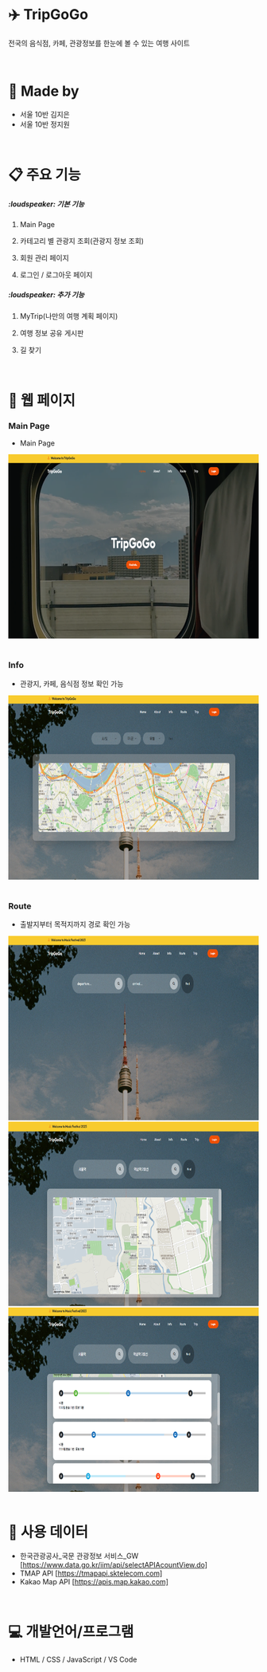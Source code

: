 # :airplane: TripGoGo
전국의 음식점, 카페, 관광정보를 한눈에 볼 수 있는 여행 사이트

<br>

# :bust_in_silhouette: Made by
- 서울 10반 김지은
- 서울 10반 정지원
<br>

# :clipboard: 주요 기능
<h5> :loudspeaker: 기본 기능</h5>   

1. Main Page  

2. 카테고리 별 관광지 조회(관광지 정보 조회)  

3. 회원 관리 페이지  

4. 로그인 / 로그아웃 페이지    

<h5> :loudspeaker: 추가 기능</h5>  

1. MyTrip(나만의 여행 계획 페이지)  

2. 여행 정보 공유 게시판  

3. 길 찾기  

	
<br>

# :memo: 웹 페이지
### Main Page
- Main Page
<img src = "./images/mainPage.png" width="600" height="370">
<br><br>

### Info
- 관광지, 카페, 음식점 정보 확인 가능
<img src = "./images/info.png" width="600" height="370">
<br><br>

### Route
- 출발지부터 목적지까지 경로 확인 가능
<img src = "./images/routeInit.png" width="600" height="370">
<br>
<img src = "./images/route1.png" width="600" height="370">
<br>
<img src = "./images/route2.png" width="600" height="370">
<br>


<br>

# :mag_right: 사용 데이터
- 한국관광공사_국문 관광정보 서비스_GW [https://www.data.go.kr/iim/api/selectAPIAcountView.do]
- TMAP API [https://tmapapi.sktelecom.com]
- Kakao Map API [https://apis.map.kakao.com]
<br>

# :computer: 개발언어/프로그램
- HTML / CSS / JavaScript / VS Code
